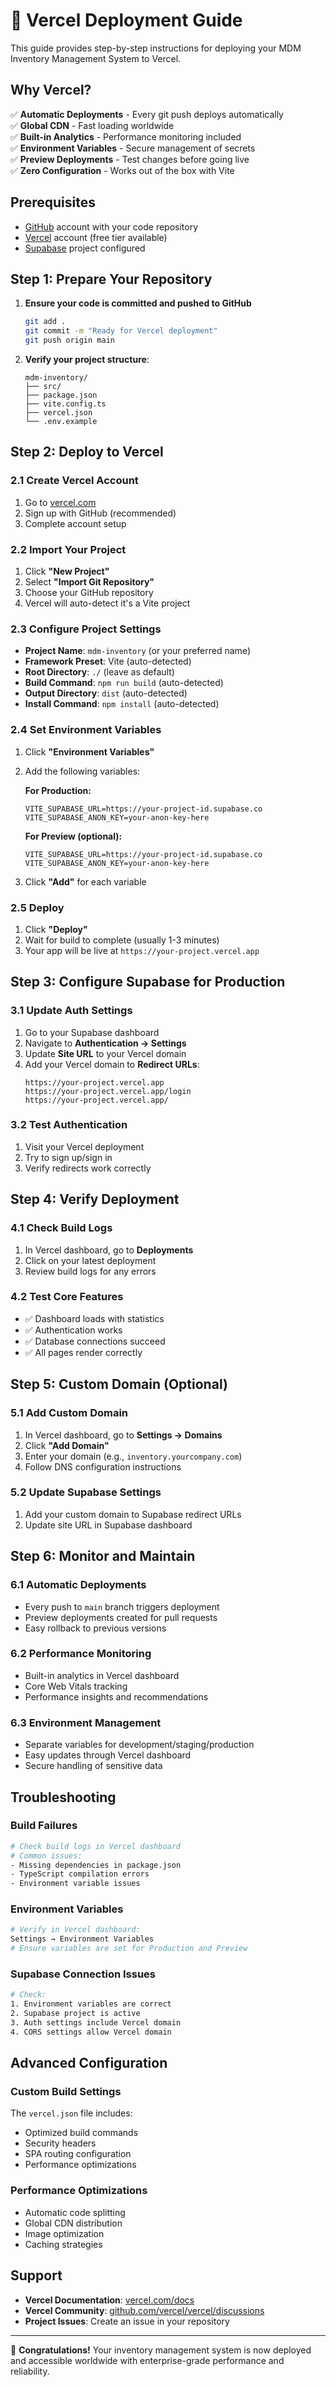# 🚀 Vercel Deployment Guide

This guide provides step-by-step instructions for deploying your MDM Inventory Management System to Vercel.

## Why Vercel?

✅ **Automatic Deployments** - Every git push deploys automatically  
✅ **Global CDN** - Fast loading worldwide  
✅ **Built-in Analytics** - Performance monitoring included  
✅ **Environment Variables** - Secure management of secrets  
✅ **Preview Deployments** - Test changes before going live  
✅ **Zero Configuration** - Works out of the box with Vite  

## Prerequisites

- [GitHub](https://github.com) account with your code repository
- [Vercel](https://vercel.com) account (free tier available)
- [Supabase](https://supabase.com) project configured

## Step 1: Prepare Your Repository

1. **Ensure your code is committed and pushed to GitHub**
   ```bash
   git add .
   git commit -m "Ready for Vercel deployment"
   git push origin main
   ```

2. **Verify your project structure**:
   ```
   mdm-inventory/
   ├── src/
   ├── package.json
   ├── vite.config.ts
   ├── vercel.json
   └── .env.example
   ```

## Step 2: Deploy to Vercel

### 2.1 Create Vercel Account
1. Go to [vercel.com](https://vercel.com)
2. Sign up with GitHub (recommended)
3. Complete account setup

### 2.2 Import Your Project
1. Click **"New Project"**
2. Select **"Import Git Repository"**
3. Choose your GitHub repository
4. Vercel will auto-detect it's a Vite project

### 2.3 Configure Project Settings
- **Project Name**: `mdm-inventory` (or your preferred name)
- **Framework Preset**: Vite (auto-detected)
- **Root Directory**: `./` (leave as default)
- **Build Command**: `npm run build` (auto-detected)
- **Output Directory**: `dist` (auto-detected)
- **Install Command**: `npm install` (auto-detected)

### 2.4 Set Environment Variables
1. Click **"Environment Variables"**
2. Add the following variables:

   **For Production:**
   ```
   VITE_SUPABASE_URL=https://your-project-id.supabase.co
   VITE_SUPABASE_ANON_KEY=your-anon-key-here
   ```

   **For Preview (optional):**
   ```
   VITE_SUPABASE_URL=https://your-project-id.supabase.co
   VITE_SUPABASE_ANON_KEY=your-anon-key-here
   ```

3. Click **"Add"** for each variable

### 2.5 Deploy
1. Click **"Deploy"**
2. Wait for build to complete (usually 1-3 minutes)
3. Your app will be live at `https://your-project.vercel.app`

## Step 3: Configure Supabase for Production

### 3.1 Update Auth Settings
1. Go to your Supabase dashboard
2. Navigate to **Authentication → Settings**
3. Update **Site URL** to your Vercel domain
4. Add your Vercel domain to **Redirect URLs**:
   ```
   https://your-project.vercel.app
   https://your-project.vercel.app/login
   https://your-project.vercel.app/
   ```

### 3.2 Test Authentication
1. Visit your Vercel deployment
2. Try to sign up/sign in
3. Verify redirects work correctly

## Step 4: Verify Deployment

### 4.1 Check Build Logs
1. In Vercel dashboard, go to **Deployments**
2. Click on your latest deployment
3. Review build logs for any errors

### 4.2 Test Core Features
- ✅ Dashboard loads with statistics
- ✅ Authentication works
- ✅ Database connections succeed
- ✅ All pages render correctly

## Step 5: Custom Domain (Optional)

### 5.1 Add Custom Domain
1. In Vercel dashboard, go to **Settings → Domains**
2. Click **"Add Domain"**
3. Enter your domain (e.g., `inventory.yourcompany.com`)
4. Follow DNS configuration instructions

### 5.2 Update Supabase Settings
1. Add your custom domain to Supabase redirect URLs
2. Update site URL in Supabase dashboard

## Step 6: Monitor and Maintain

### 6.1 Automatic Deployments
- Every push to `main` branch triggers deployment
- Preview deployments created for pull requests
- Easy rollback to previous versions

### 6.2 Performance Monitoring
- Built-in analytics in Vercel dashboard
- Core Web Vitals tracking
- Performance insights and recommendations

### 6.3 Environment Management
- Separate variables for development/staging/production
- Easy updates through Vercel dashboard
- Secure handling of sensitive data

## Troubleshooting

### Build Failures
```bash
# Check build logs in Vercel dashboard
# Common issues:
- Missing dependencies in package.json
- TypeScript compilation errors
- Environment variable issues
```

### Environment Variables
```bash
# Verify in Vercel dashboard:
Settings → Environment Variables
# Ensure variables are set for Production and Preview
```

### Supabase Connection Issues
```bash
# Check:
1. Environment variables are correct
2. Supabase project is active
3. Auth settings include Vercel domain
4. CORS settings allow Vercel domain
```

## Advanced Configuration

### Custom Build Settings
The `vercel.json` file includes:
- Optimized build commands
- Security headers
- SPA routing configuration
- Performance optimizations

### Performance Optimizations
- Automatic code splitting
- Global CDN distribution
- Image optimization
- Caching strategies

## Support

- **Vercel Documentation**: [vercel.com/docs](https://vercel.com/docs)
- **Vercel Community**: [github.com/vercel/vercel/discussions](https://github.com/vercel/vercel/discussions)
- **Project Issues**: Create an issue in your repository

---

🎉 **Congratulations!** Your inventory management system is now deployed and accessible worldwide with enterprise-grade performance and reliability.
